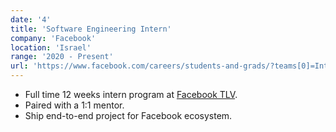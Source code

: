 ```yaml
---
date: '4'
title: 'Software Engineering Intern'
company: 'Facebook'
location: 'Israel'
range: '2020 - Present'
url: 'https://www.facebook.com/careers/students-and-grads/?teams[0]=Internship%20-%20Engineering%2C%20Tech%20%26%20Design&teams[1]=Internship%20-%20Business&teams[2]=Internship%20-%20PhD&teams[3]=University%20Grad%20-%20PhD%20%26%20Postdoc&teams[4]=University%20Grad%20-%20Engineering%2C%20Tech%20%26%20Design&teams[5]=University%20Grad%20-%20Business'
---
```


- Full time 12 weeks intern program at [Facebook TLV](https://www.facebook.com/careers/locations/tel-aviv/?locations[0]=Tel%20Aviv%2C%20Israel).
- Paired with a 1:1 mentor.
- Ship end-to-end project for Facebook ecosystem.
